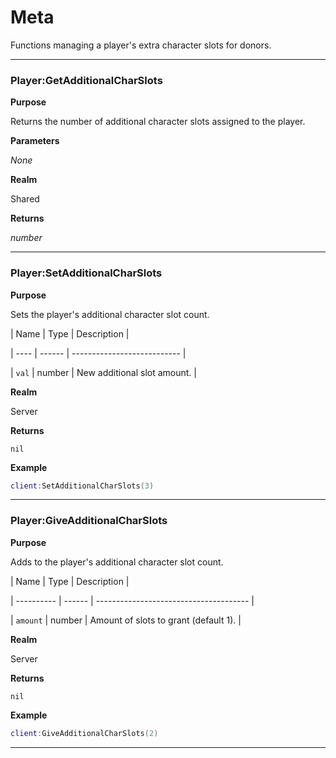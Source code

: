# Meta

Functions managing a player's extra character slots for donors.

---

### Player:GetAdditionalCharSlots

**Purpose**

Returns the number of additional character slots assigned to the player.

**Parameters**

*None*

**Realm**

Shared

**Returns**

*number*

---

### Player:SetAdditionalCharSlots

**Purpose**

Sets the player's additional character slot count.

| Name | Type   | Description                 |

| ---- | ------ | --------------------------- |

| `val` | number | New additional slot amount. |

**Realm**

Server

**Returns**

`nil`

**Example**

```lua
client:SetAdditionalCharSlots(3)
```

---

### Player:GiveAdditionalCharSlots

**Purpose**

Adds to the player's additional character slot count.

| Name       | Type   | Description                            |

| ---------- | ------ | -------------------------------------- |

| `amount` | number | Amount of slots to grant (default 1). |

**Realm**

Server

**Returns**

`nil`

**Example**

```lua
client:GiveAdditionalCharSlots(2)
```

---

